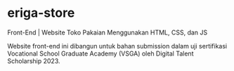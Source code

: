 # eriga-store
Front-End | Website Toko Pakaian Menggunakan HTML, CSS, dan JS

Website front-end ini dibangun untuk bahan submission dalam uji sertifikasi Vocational School Graduate Academy (VSGA) oleh Digital Talent Scholarship 2023.
